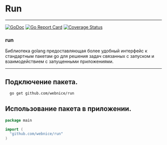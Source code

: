 # Run

---
[![GoDoc](https://godoc.org/gopkg.in/webnice/run.v1/run?status.svg)](https://godoc.org/gopkg.in/webnice/run.v1/run)
[![Go Report Card](https://goreportcard.com/badge/gopkg.in/webnice/run.v1)](https://goreportcard.com/report/gopkg.in/webnice/run.v1)
[![Coverage Status](https://coveralls.io/repos/github/webnice/run/badge.svg?branch=v1)](https://coveralls.io/github/webnice/run?branch=v1)

### run

Библиотека golang предоставляющая более удобный интерфейс к стандартным пакетам go для решения задач связанных с
запуском и взаимодействием с запущенными приложениями.

---

## Подключение пакета.

```bash
  go get github.com/webnice/run
```

## Использование пакета в приложении.

```go
package main

import (
  "github.com/webnice/run"
)
```
